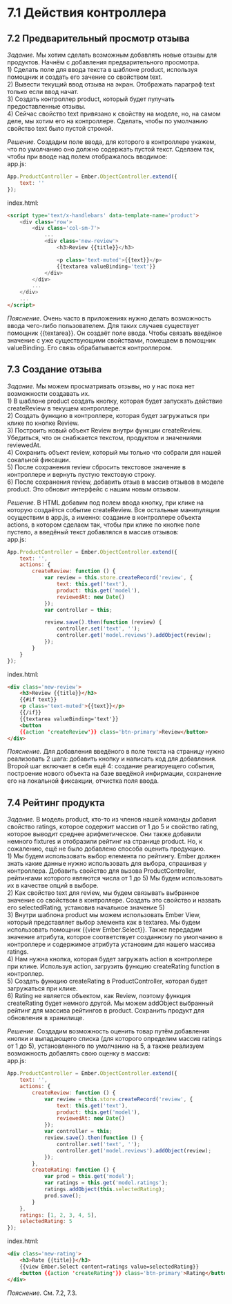 # 7.1 Действия контроллера

## 7.2 Предварительный просмотр отзыва

_Задание._
Мы хотим сделать возможным добавлять новые отзывы для продуктов. Начнём с добавления предварительного просмотра.   
    1) Сделать поле для ввода текста в шаблоне product, используя помощник и создать его зачение со свойством text.   
    2) Вывести текущий ввод отзыва на экран. Отображать параграф text только если ввод начат.    
    3) Создать контроллер product, который будет пулучать предоставленные отзывы.     
    4) Сейчас свойство text привязано к свойству на моделе, но, на самом деле, мы хотим его на контроллере. Сделать, чтобы по умолчанию свойство text было пустой строкой.   

_Решение._
Создадим поле ввода, для которого в контроллере укажем, что по умолчанию оно должно содержать пустой текст. Сделаем так, чтобы при вводе над полем отображалось вводимое:    
app.js:
```javascript
App.ProductController = Ember.ObjectController.extend({
    text: ''
});
```
index.html:
```html
<script type='text/x-handlebars' data-template-name='product'>
    <div class='row'>
        <div class='col-sm-7'>
            ...
            <div class='new-review'>
                <h3>Review {{title}}</h3>

                <p class='text-muted'>{{text}}</p>
                {{textarea valueBinding='text'}}
            </div>
        </div>
        ...
    </div>
    ...
</script>
```

_Пояснение._
Очень часто в приложениях нужно делать возможность ввода чего-либо пользователем. Для таких случаев существует помощник {{textarea}}. Он создаёт поле ввода. Чтобы связать введёное значение с уже существующими свойствами, помещаем в помощник valueBinding. Его связь обрабатывается контроллером.   

## 7.3 Создание отзыва

_Задание._
Мы можем просматривать отзывы, но у нас пока нет возможности создавать их.    
    1) В шаблоне product создать кнопку, которая будет запускать действие createReview в текущем контроллере.   
    2) Создать функцию в контроллере, которая будет загружаться при клике по кнопке Review.   
    3) Построить новый объект Review внутри функции createReview. Убедиться, что он снабжается текстом, продуктом и значениями reviewedAt.   
    4) Сохранить объект review, который мы только что собрали для нашей сокальной фиксации.    
    5) После сохранения review сбросить текстовое значение в контроллере и вернуть пустую текстовую строку.   
    6) После сохранения review, добавить отзыв в массив отзывов в моделе product. Это обновит интерфейс с нашим новым отзывом.   

_Решение._
В HTML добавим под полем ввода кнопку, при клике на которую создаётся событие createReview. Все остальные манипуляции осуществим в app.js, а именно: создание в контроллере объекта actions, в котором сделаем так, чтобы при клике по кнопке поле пустело, а введёный текст добавлялся в массив отзывов:   
app.js:
```javascript
App.ProductController = Ember.ObjectController.extend({
    text: '',
    actions: {
        createReview: function () {
            var review = this.store.createRecord('review', {
                text: this.get('text'),
                product: this.get('model'),
                reviewedAt: new Date()
            });
            var controller = this;

            review.save().then(function (review) {
                controller.set('text', '');
                controller.get('model.reviews').addObject(review);
            });
        }
    }
});
```
index.html:
```html
<div class='new-review'>
    <h3>Review {{title}}</h3>
    {{#if text}}
    <p class='text-muted'>{{text}}</p>
    {{/if}}
    {{textarea valueBinding='text'}}
    <button
    {{action 'createReview'}} class='btn-primary'>Review</button>
</div>
```

_Пояснение._
Для добавления введёного в поле текста на страницу нужно реализовать 2 шага: добавить кнопку и написать код для добавления. Второй шаг включает в себя ещё 4: создание реагируещего события, построение нового объекта на базе введёной инфирмации, сохранение его на локальной фиксакции, отчистка поля ввода. 

## 7.4 Рейтинг продукта

_Задание._
В модель product, кто-то из членов нашей команды добавил свойство ratings, которое содержит массив от 1 до 5 и свойство rating, которое выводит среднее арифметическое. Они также добавили немного fixtures и отобразили рейтинг на странице product. Но, к сожалению, ещё не было добавлено способа оценить продукцию.   
    1) Мы будем использовать выбор елемента по рейтингу. Ember должен знать какие данные нужно использовать для выбора, спрашивая у контроллера. Добавить свойство для вызова ProductController, рейтингами которого являются числа от 1 до     5) Мы будем использовать их в качестве опций в выборе.   
    2) Как свойство text для review, мы будем связывать выбранное значение со свойством в контроллере. Создать это свойство и назвать его selectedRating, установив начальное значение  5)   
    3) Внутри шаблона product мы можем использовать Ember View, который представляет выбор элемента как в textarea. Мы будем использовать помощник {{view Ember.Select}}. Также передадим значение атрибута, которое соответствует созданному по умолчанию в контроллере и содержимое атрибута установим для нашего массива ratings.    
    4) Нам нужна кнопка, которая будет загружать action в контроллере при клике. Используя action, загрузить функцию createRating function в контроллер.    
    5) Создать функцию createRating в ProductController, которая будет загружаться при клике.    
    6) Rating не является объектом, как Review, поэтому функция createRating будет немного другой. Мы можем addObject выбранный рейтинг для массива рейтингов в product. Сохранить продукт для обновления в хранилище.   

_Решение._
Создадим возможность оценить товар путём добавления кнопки и выпадающего списка (для которого определим массив ratings от 1 до 5), установленного по умолчанию на 5, а также реализуем возможность добавлять свою оценку в массив:   
app.js:
```javascript
App.ProductController = Ember.ObjectController.extend({
    text: '',
    actions: {
        createReview: function () {
            var review = this.store.createRecord('review', {
                text: this.get('text'),
                product: this.get('model'),
                reviewedAt: new Date()
            });
            var controller = this;
            review.save().then(function () {
                controller.set('text', '');
                controller.get('model.reviews').addObject(review);
            });
        },
        createRating: function () {
            var prod = this.get('model');
            var ratings = this.get('model.ratings');
            ratings.addObject(this.selectedRating);
            prod.save();
        }
    },
    ratings: [1, 2, 3, 4, 5],
    selectedRating: 5
});
```
index.html:
```html
<div class='new-rating'>
    <h3>Rate {{title}}</h3>
    {{view Ember.Select content=ratings value=selectedRating}}
    <button {{action 'createRating'}} class='btn-primary'>Rating</button>
</div>
```

_Пояснение._
См. 7.2, 7.3.